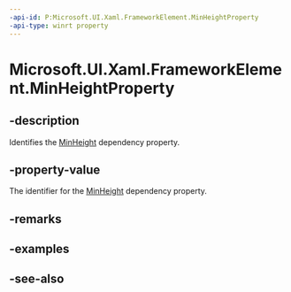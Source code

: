 ```yaml
---
-api-id: P:Microsoft.UI.Xaml.FrameworkElement.MinHeightProperty
-api-type: winrt property
---
```


<!-- Property syntax
public Microsoft.UI.Xaml.DependencyProperty MinHeightProperty { get; }
-->

# Microsoft.UI.Xaml.FrameworkElement.MinHeightProperty

## -description

Identifies the [MinHeight](frameworkelement_minheight.md) dependency property.

## -property-value

The identifier for the [MinHeight](frameworkelement_minheight.md) dependency property.

## -remarks

## -examples

## -see-also

